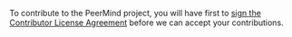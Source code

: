 To contribute to the PeerMind project, you will have first to
[sign the Contributor License Agreement](https://www.clahub.com/agreements/peer/mind)
before we can accept your contributions.
